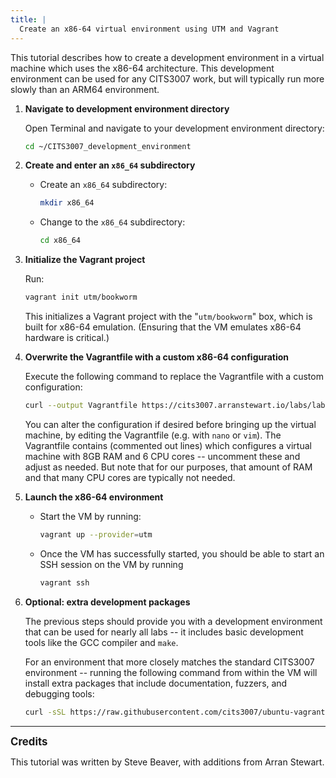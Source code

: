 ```yaml
---
title: |
  Create an x86-64 virtual environment using UTM and Vagrant
---
```


This tutorial describes how to create a development environment in a virtual machine which uses the
x86-64 architecture.
This development environment can be used for any CITS3007 work, but will typically
run more slowly than an ARM64 environment.

1.  **Navigate to development environment directory**

    Open Terminal and navigate to your development environment directory:

    ```bash
    cd ~/CITS3007_development_environment
    ```

2.  **Create and enter an `x86_64` subdirectory**

    - Create an `x86_64` subdirectory:

      ```bash
      mkdir x86_64
      ```

    - Change to the `x86_64` subdirectory:

      ```bash
      cd x86_64
      ```

3.  **Initialize the Vagrant project**

    Run:

    ```bash
    vagrant init utm/bookworm
    ```

    This initializes a Vagrant project with the "`utm/bookworm`" box, which is
    built for x86-64 emulation. (Ensuring that the VM emulates x86-64 hardware
    is critical.)

4.  **Overwrite the Vagrantfile with a custom x86-64 configuration**

    Execute the following command to replace the Vagrantfile with a custom configuration:

    ```bash
    curl --output Vagrantfile https://cits3007.arranstewart.io/labs/lab00-mac-x64-Vagrantfile.rb
    ```

    You can alter the configuration if desired before bringing up the virtual machine,
    by editing the Vagrantfile (e.g. with `nano` or `vim`).
    The Vagrantfile contains (commented out lines) which
    configures a virtual machine with 8GB RAM and 6 CPU cores -- uncomment these
    and adjust as needed. But note that for our purposes,
    that amount of RAM and that many CPU cores are typically not needed.

5.  **Launch the x86-64 environment**

    - Start the VM by running:

      ```bash
      vagrant up --provider=utm
      ```

    - Once the VM has successfully started, you should be able to start an SSH session
      on the VM by running

      ```bash
      vagrant ssh
      ```

6.  **Optional: extra development packages**

    The previous steps should provide you with a development environment that can
    be used for nearly all labs -- it includes basic development tools like the GCC
    compiler and `make`.

    For an environment that more closely matches the standard CITS3007 environment --
    running the following command from within the VM will install extra packages that include documentation,
    fuzzers, and debugging tools:

    ```bash
    curl -sSL https://raw.githubusercontent.com/cits3007/ubuntu-vagrant-box/refs/heads/master/provision-mac.sh | sudo bash
    ```

----

<div style="font-size: 1.2em; font-weight: bold; margin-bottom: 0.5em;">Credits</div>

This tutorial was written by Steve Beaver, with additions from
Arran Stewart.

<!--
  vim: syntax=markdown tw=90 smartindent :
-->
